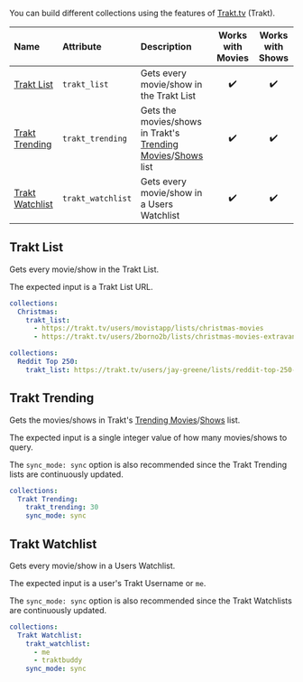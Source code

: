You can build different collections using the features of [Trakt.tv](https://trakt.tv/) (Trakt).

| Name | Attribute | Description | Works with Movies | Works with Shows |
| :-- | :-- | :-- | :--: | :--: |
| [Trakt List](#trakt-list) | `trakt_list` | Gets every movie/show in the Trakt List | :heavy_check_mark: | :heavy_check_mark: |
| [Trakt Trending](#trakt-trending) | `trakt_trending` | Gets the movies/shows in Trakt's [Trending Movies](https://trakt.tv/movies/trending)/[Shows](https://trakt.tv/shows/trending) list | :heavy_check_mark: | :heavy_check_mark: | 
| [Trakt Watchlist](#tmdb-watchlist) | `trakt_watchlist` | Gets every movie/show in a Users Watchlist | :heavy_check_mark: | :heavy_check_mark: |

## Trakt List
Gets every movie/show in the Trakt List.

The expected input is a Trakt List URL.

```yaml
collections:
  Christmas:
    trakt_list:
      - https://trakt.tv/users/movistapp/lists/christmas-movies
      - https://trakt.tv/users/2borno2b/lists/christmas-movies-extravanganza
```
```yaml
collections:
  Reddit Top 250:
    trakt_list: https://trakt.tv/users/jay-greene/lists/reddit-top-250-2019-edition
```

## Trakt Trending
Gets the movies/shows in Trakt's [Trending Movies](https://trakt.tv/movies/trending)/[Shows](https://trakt.tv/shows/trending) list.

The expected input is a single integer value of how many movies/shows to query. 

The `sync_mode: sync` option is also recommended since the Trakt Trending lists are continuously updated.

```yaml
collections:
  Trakt Trending:
    trakt_trending: 30
    sync_mode: sync
```

## Trakt Watchlist
Gets every movie/show in a Users Watchlist.

The expected input is a user's Trakt Username or `me`.

The `sync_mode: sync` option is also recommended since the Trakt Watchlists are continuously updated.

```yaml
collections:
  Trakt Watchlist:
    trakt_watchlist:
      - me
      - traktbuddy
    sync_mode: sync
```